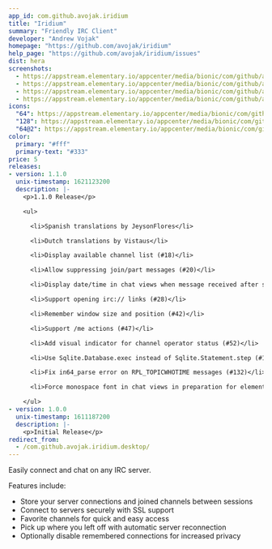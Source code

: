 ```yaml
---
app_id: com.github.avojak.iridium
title: "Iridium"
summary: "Friendly IRC Client"
developer: "Andrew Vojak"
homepage: "https://github.com/avojak/iridium"
help_page: "https://github.com/avojak/iridium/issues"
dist: hera
screenshots:
  - https://appstream.elementary.io/appcenter/media/bionic/com/github/avojak.iridium/A1BA06B1538AFC702CFCC511EA388C3C/screenshots/image-1_orig.png
  - https://appstream.elementary.io/appcenter/media/bionic/com/github/avojak.iridium/A1BA06B1538AFC702CFCC511EA388C3C/screenshots/image-2_orig.png
  - https://appstream.elementary.io/appcenter/media/bionic/com/github/avojak.iridium/A1BA06B1538AFC702CFCC511EA388C3C/screenshots/image-3_orig.png
  - https://appstream.elementary.io/appcenter/media/bionic/com/github/avojak.iridium/A1BA06B1538AFC702CFCC511EA388C3C/screenshots/image-4_orig.png
icons:
  "64": https://appstream.elementary.io/appcenter/media/bionic/com/github/avojak.iridium/A1BA06B1538AFC702CFCC511EA388C3C/icons/64x64/com.github.avojak.iridium_com.github.avojak.iridium.png
  "128": https://appstream.elementary.io/appcenter/media/bionic/com/github/avojak.iridium/A1BA06B1538AFC702CFCC511EA388C3C/icons/128x128/com.github.avojak.iridium_com.github.avojak.iridium.png
  "64@2": https://appstream.elementary.io/appcenter/media/bionic/com/github/avojak.iridium/A1BA06B1538AFC702CFCC511EA388C3C/icons/64x64@2/com.github.avojak.iridium_com.github.avojak.iridium.png
color:
  primary: "#fff"
  primary-text: "#333"
price: 5
releases:
- version: 1.1.0
  unix-timestamp: 1621123200
  description: |-
    <p>1.1.0 Release</p>

    <ul>

      <li>Spanish translations by JeysonFlores</li>

      <li>Dutch translations by Vistaus</li>

      <li>Display available channel list (#18)</li>

      <li>Allow suppressing join/part messages (#20)</li>

      <li>Display date/time in chat views when message received after some time (#21)</li>

      <li>Support opening irc:// links (#28)</li>

      <li>Remember window size and position (#42)</li>

      <li>Support /me actions (#47)</li>

      <li>Add visual indicator for channel operator status (#52)</li>

      <li>Use Sqlite.Database.exec instead of Sqlite.Statement.step (#122)</li>

      <li>Fix in64_parse error on RPL_TOPICWHOTIME messages (#132)</li>

      <li>Force monospace font in chat views in preparation for elementary OS 6</li>

    </ul>
- version: 1.0.0
  unix-timestamp: 1611187200
  description: |-
    <p>Initial Release</p>
redirect_from:
  - /com.github.avojak.iridium.desktop/
---
```


<p>Easily connect and chat on any IRC server.</p>
<p>Features include:</p>
<ul>
  <li>Store your server connections and joined channels between sessions</li>
  <li>Connect to servers securely with SSL support</li>
  <li>Favorite channels for quick and easy access</li>
  <li>Pick up where you left off with automatic server reconnection</li>
  <li>Optionally disable remembered connections for increased privacy</li>
</ul>